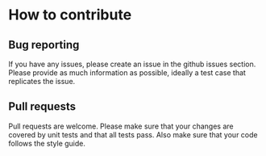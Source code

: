 # How to contribute

## Bug reporting

If you have any issues, please create an issue in the github issues section. Please provide as much information as possible, ideally a test case that replicates the issue.

## Pull requests

Pull requests are welcome. Please make sure that your changes are covered by unit tests and that all tests pass. Also make sure that your code follows the style guide.

